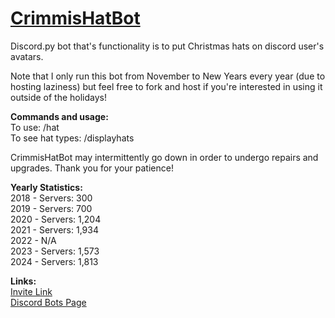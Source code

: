 <h1><u>CrimmisHatBot</u></h1>
<p>Discord.py bot that's functionality is to put Christmas hats on discord user's avatars.</p>
<p>Note that I only run this bot from November to New Years every year (due to hosting laziness) but feel free to fork and host if you're interested in using it outside of the holidays!</p>

<p><b>Commands and usage:</b><br>
To use: /hat<br>
To see hat types: /displayhats</p>

<p>CrimmisHatBot may intermittently go down in order to undergo repairs and upgrades. Thank you for your patience!</p>
 
<p><b>Yearly Statistics:</b> <br>
2018 - Servers: 300 <br>
2019 - Servers: 700 <br>
2020 - Servers: 1,204 <br>
2021 - Servers: 1,934<br>
2022 - N/A<br>
2023 - Servers: 1,573<br>
2024 - Servers: 1,813<br>

</p>
 
<p><b>Links:</b><br>
<a href="https://discord.com/oauth2/authorize?client_id=520376798131912720&permissions=34816&scope=bot">Invite Link</a><br>
<a href="https://discordbots.org/bot/520376798131912720">Discord Bots Page</a><br>

</p>
